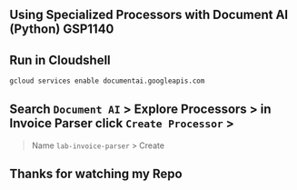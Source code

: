 ## Using Specialized Processors with Document AI (Python) GSP1140

## Run in Cloudshell

```cmd
gcloud services enable documentai.googleapis.com
```

## Search `Document AI` > Explore Processors > in Invoice Parser click `Create Processor` > 
> Name `lab-invoice-parser` > Create


## Thanks for watching my Repo 
